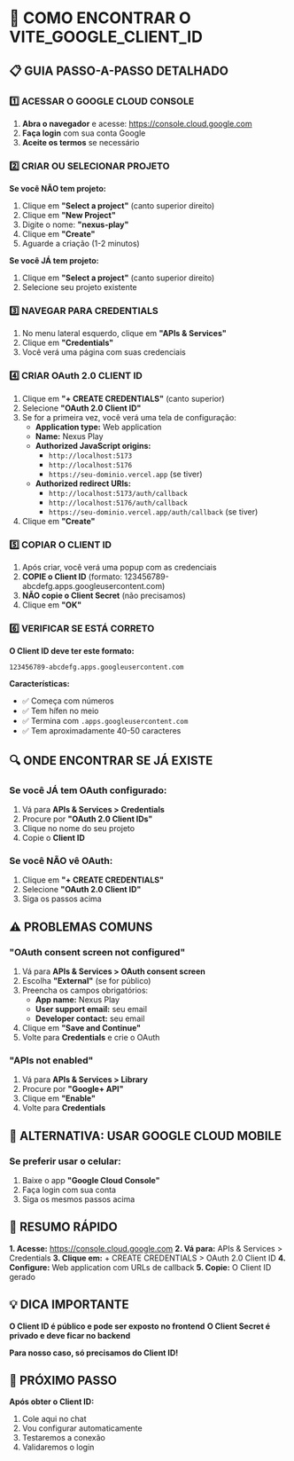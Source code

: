 # 🔑 COMO ENCONTRAR O VITE_GOOGLE_CLIENT_ID

## **📋 GUIA PASSO-A-PASSO DETALHADO**

### **1️⃣ ACESSAR O GOOGLE CLOUD CONSOLE**
1. **Abra o navegador** e acesse: https://console.cloud.google.com
2. **Faça login** com sua conta Google
3. **Aceite os termos** se necessário

### **2️⃣ CRIAR OU SELECIONAR PROJETO**
**Se você NÃO tem projeto:**
1. Clique em **"Select a project"** (canto superior direito)
2. Clique em **"New Project"**
3. Digite o nome: **"nexus-play"**
4. Clique em **"Create"**
5. Aguarde a criação (1-2 minutos)

**Se você JÁ tem projeto:**
1. Clique em **"Select a project"** (canto superior direito)
2. Selecione seu projeto existente

### **3️⃣ NAVEGAR PARA CREDENTIALS**
1. No menu lateral esquerdo, clique em **"APIs & Services"**
2. Clique em **"Credentials"**
3. Você verá uma página com suas credenciais

### **4️⃣ CRIAR OAuth 2.0 CLIENT ID**
1. Clique em **"+ CREATE CREDENTIALS"** (canto superior)
2. Selecione **"OAuth 2.0 Client ID"**
3. Se for a primeira vez, você verá uma tela de configuração:
   - **Application type:** Web application
   - **Name:** Nexus Play
   - **Authorized JavaScript origins:**
     - `http://localhost:5173`
     - `http://localhost:5176`
     - `https://seu-dominio.vercel.app` (se tiver)
   - **Authorized redirect URIs:**
     - `http://localhost:5173/auth/callback`
     - `http://localhost:5176/auth/callback`
     - `https://seu-dominio.vercel.app/auth/callback` (se tiver)
4. Clique em **"Create"**

### **5️⃣ COPIAR O CLIENT ID**
1. Após criar, você verá uma popup com as credenciais
2. **COPIE o Client ID** (formato: 123456789-abcdefg.apps.googleusercontent.com)
3. **NÃO copie o Client Secret** (não precisamos)
4. Clique em **"OK"**

### **6️⃣ VERIFICAR SE ESTÁ CORRETO**
**O Client ID deve ter este formato:**
```
123456789-abcdefg.apps.googleusercontent.com
```

**Características:**
- ✅ Começa com números
- ✅ Tem hífen no meio
- ✅ Termina com `.apps.googleusercontent.com`
- ✅ Tem aproximadamente 40-50 caracteres

## **🔍 ONDE ENCONTRAR SE JÁ EXISTE**

### **Se você JÁ tem OAuth configurado:**
1. Vá para **APIs & Services > Credentials**
2. Procure por **"OAuth 2.0 Client IDs"**
3. Clique no nome do seu projeto
4. Copie o **Client ID**

### **Se você NÃO vê OAuth:**
1. Clique em **"+ CREATE CREDENTIALS"**
2. Selecione **"OAuth 2.0 Client ID"**
3. Siga os passos acima

## **⚠️ PROBLEMAS COMUNS**

### **"OAuth consent screen not configured"**
1. Vá para **APIs & Services > OAuth consent screen**
2. Escolha **"External"** (se for público)
3. Preencha os campos obrigatórios:
   - **App name:** Nexus Play
   - **User support email:** seu email
   - **Developer contact:** seu email
4. Clique em **"Save and Continue"**
5. Volte para **Credentials** e crie o OAuth

### **"APIs not enabled"**
1. Vá para **APIs & Services > Library**
2. Procure por **"Google+ API"**
3. Clique em **"Enable"**
4. Volte para **Credentials**

## **📱 ALTERNATIVA: USAR GOOGLE CLOUD MOBILE**

### **Se preferir usar o celular:**
1. Baixe o app **"Google Cloud Console"**
2. Faça login com sua conta
3. Siga os mesmos passos acima

## **🎯 RESUMO RÁPIDO**

**1. Acesse:** https://console.cloud.google.com
**2. Vá para:** APIs & Services > Credentials
**3. Clique em:** + CREATE CREDENTIALS > OAuth 2.0 Client ID
**4. Configure:** Web application com URLs de callback
**5. Copie:** O Client ID gerado

## **💡 DICA IMPORTANTE**

**O Client ID é público e pode ser exposto no frontend**
**O Client Secret é privado e deve ficar no backend**

**Para nosso caso, só precisamos do Client ID!**

## **🚀 PRÓXIMO PASSO**

**Após obter o Client ID:**
1. Cole aqui no chat
2. Vou configurar automaticamente
3. Testaremos a conexão
4. Validaremos o login



